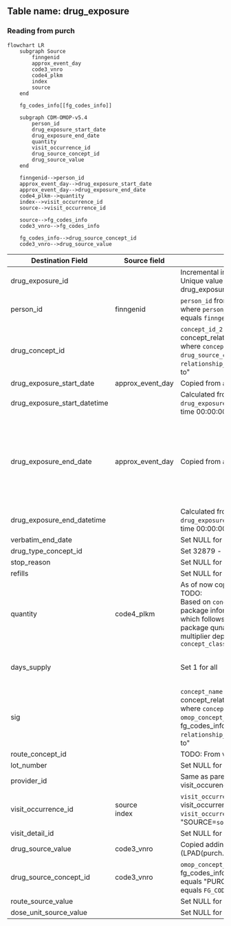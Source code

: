 ## Table name: drug_exposure

### Reading from purch

```mermaid
flowchart LR
    subgraph Source
        finngenid
        approx_event_day
        code3_vnro
        code4_plkm
        index
        source
    end

    fg_codes_info[[fg_codes_info]]

    subgraph CDM-OMOP-v5.4
        person_id
        drug_exposure_start_date
        drug_exposure_end_date
        quantity
        visit_occurrence_id
        drug_source_concept_id
        drug_source_value
    end

    finngenid-->person_id
    approx_event_day-->drug_exposure_start_date
    approx_event_day-->drug_exposure_end_date
    code4_plkm-->quantity
    index-->visit_occurrence_id
    source-->visit_occurrence_id
    
    source-->fg_codes_info
    code3_vnro-->fg_codes_info
    
    fg_codes_info-->drug_source_concept_id
    code3_vnro-->drug_source_value

```

| Destination Field | Source field | Logic | Comment field |
| --- | --- | --- | --- |
| drug_exposure_id |  |   Incremental integer. <br>  Unique value per each row in drug_exposure |  Generated |
| person_id | finngenid | `person_id` from person table where `person_source_value` equals `finngenid` | Calculated |
| drug_concept_id | |  `concept_id_2` from concept_relationship table where `concept_id_1` equals `drug_source_concept_id` and `relationship_id` equals "Maps to"  | Calculated |
| drug_exposure_start_date | approx_event_day | Copied from `approx_event_day` | Calculated |
| drug_exposure_start_datetime | | Calculated from  `drug_exposure_start_date` with time 00:00:0000 | Calculated |
| drug_exposure_end_date |  approx_event_day | Copied from `approx_event_day` | Calculated <br> NOTE: There is no `drug_exposure_end_date` in the source data, it is set same as `drug_exposure_start_date`. <br> TODO:<br> Will be changed to `approx_event_day` + `quantity*code4_plkm`. |
| drug_exposure_end_datetime |  | Calculated from  `drug_exposure_end_date` with time 00:00:0000 | Calculated |
| verbatim_end_date |  | Set NULL for all  | Info not available |
| drug_type_concept_id |  |  Set 32879  - 'Registry' for all | Calculated |
| stop_reason |  | Set NULL for all  | Info not available |
| refills |  | Set NULL for all  | Info not available |
| quantity | code4_plkm | As of now copied as it is.<br> TODO: <br> Based on `concept_class`, package information from `sig` which follows the equations<br> package qunantity * unit multiplier depending on `concept_class` | Calculated |
| days_supply | | Set 1 for all  | Info potentially available <br> NOTE: this can be infer using some standard algorithms  |
| sig |  | `concept_name` from concept_relationship table where `concept_id_1` equals `omop_concept_id` from fg_codes_info table and `relationship_id` equals "Maps to" | Calculated |
| route_concept_id |  | TODO: From vocabulary tables | Calculated  |
| lot_number |  | Set NULL for all | Info not available   |
| provider_id |  | Same as parent visit_occurence.provider_id  | Calculated |
| visit_occurrence_id | source<br>index |  `visit_occurrence_id` from visit_occurrence table where `visit_occurrence_id` equals "SOURCE=`source`;INDEX=`index`" | Calculated |
| visit_detail_id |  | Set NULL for all | Info not available   |
| drug_source_value | code3_vnro |  Copied adding 6 leading zeroes (LPAD(purch.code3_vnro,6,'0')) | Calculated   |
| drug_source_concept_id | code3_vnro | `omop_concept_id` from fg_codes_info where `source` equals "PURCH" `code3_vnro` equals `FG_CODE3`  |  Calculated   |
| route_source_value |  | Set NULL for all | Info not available   |
| dose_unit_source_value | | Set NULL for all | Info not available   |
